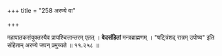+++
title = "258 अरण्ये वा"

+++


महापातकसंयुक्तस्यैव प्रायश्चित्तान्तरम् एतत् । **वेदसंहितां** मन्त्रब्राह्मणम् । "षट्त्रिंशद् रात्रम् उपोष्य" इति संहिताम् अरण्ये जपन् प्रमुच्यते ॥ ११.२५८ ॥